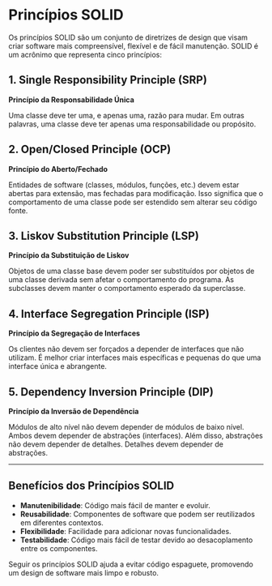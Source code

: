 # Princípios SOLID

Os princípios SOLID são um conjunto de diretrizes de design que visam criar software mais compreensível, flexível e de fácil manutenção. SOLID é um acrônimo que representa cinco princípios:

## 1. Single Responsibility Principle (SRP)
**Princípio da Responsabilidade Única**

Uma classe deve ter uma, e apenas uma, razão para mudar. Em outras palavras, uma classe deve ter apenas uma responsabilidade ou propósito.

## 2. Open/Closed Principle (OCP)
**Princípio do Aberto/Fechado**

Entidades de software (classes, módulos, funções, etc.) devem estar abertas para extensão, mas fechadas para modificação. Isso significa que o comportamento de uma classe pode ser estendido sem alterar seu código fonte.

## 3. Liskov Substitution Principle (LSP)
**Princípio da Substituição de Liskov**

Objetos de uma classe base devem poder ser substituídos por objetos de uma classe derivada sem afetar o comportamento do programa. As subclasses devem manter o comportamento esperado da superclasse.

## 4. Interface Segregation Principle (ISP)
**Princípio da Segregação de Interfaces**

Os clientes não devem ser forçados a depender de interfaces que não utilizam. É melhor criar interfaces mais específicas e pequenas do que uma interface única e abrangente.

## 5. Dependency Inversion Principle (DIP)
**Princípio da Inversão de Dependência**

Módulos de alto nível não devem depender de módulos de baixo nível. Ambos devem depender de abstrações (interfaces). Além disso, abstrações não devem depender de detalhes. Detalhes devem depender de abstrações.

---

## Benefícios dos Princípios SOLID

- **Manutenibilidade**: Código mais fácil de manter e evoluir.
- **Reusabilidade**: Componentes de software que podem ser reutilizados em diferentes contextos.
- **Flexibilidade**: Facilidade para adicionar novas funcionalidades.
- **Testabilidade**: Código mais fácil de testar devido ao desacoplamento entre os componentes.

Seguir os princípios SOLID ajuda a evitar código espaguete, promovendo um design de software mais limpo e robusto.

